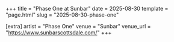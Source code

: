 +++
title = "Phase One at Sunbar"
date = 2025-08-30
template = "page.html"
slug = "2025-08-30-phase-one"

[extra]
artist = "Phase One"
venue = "Sunbar"
venue_url = "https://www.sunbarscottsdale.com/"
+++
